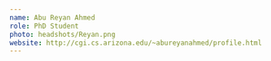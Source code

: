 ```yaml
---
name: Abu Reyan Ahmed
role: PhD Student
photo: headshots/Reyan.png
website: http://cgi.cs.arizona.edu/~abureyanahmed/profile.html
---
```

